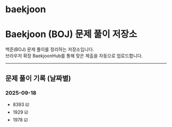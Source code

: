 # baekjoon
# Baekjoon (BOJ) 문제 풀이 저장소

백준(BOJ) 문제 풀이를 정리하는 저장소입니다.  
브라우저 확장 BaekjoonHub를 통해 맞은 제출을 자동으로 업로드합니다.

---

## 문제 풀이 기록 (날짜별)

### 2025-09-18
- 8393 ☑️
- 1929 ☑️
- 1978 ☑️
